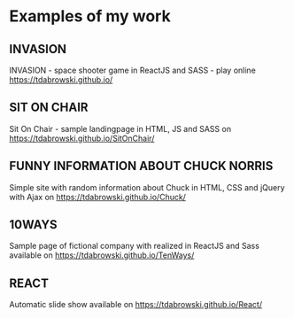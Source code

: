 # Examples of my work

## INVASION
INVASION - space shooter game in ReactJS and SASS - play online https://tdabrowski.github.io/

## SIT ON CHAIR
Sit On Chair - sample landingpage in HTML, JS and SASS on https://tdabrowski.github.io/SitOnChair/

## FUNNY INFORMATION ABOUT CHUCK NORRIS
Simple site with random information about Chuck in HTML, CSS and jQuery with Ajax on https://tdabrowski.github.io/Chuck/

## 10WAYS
Sample page of fictional company with realized in ReactJS and Sass available on https://tdabrowski.github.io/TenWays/

## REACT
Automatic slide show available on https://tdabrowski.github.io/React/
